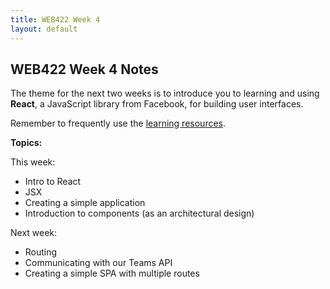 ```yaml
---
title: WEB422 Week 4
layout: default
---
```


## WEB422 Week 4 Notes

The theme for the next two weeks is to introduce you to learning and using **React**, a JavaScript library from Facebook, for building user interfaces. 

Remember to frequently use the [learning resources](/web422/resources).

**Topics:**

This week:
* Intro to React
* JSX
* Creating a simple application 
* Introduction to components (as an architectural design)

Next week:
* Routing
* Communicating with our Teams API
* Creating a simple SPA with multiple routes

<br>

